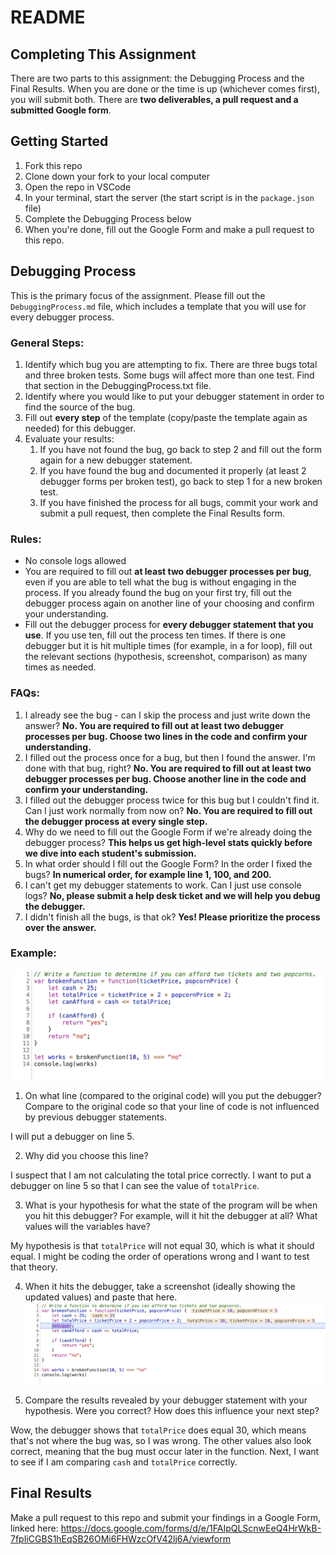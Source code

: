 # README

## Completing This Assignment
There are two parts to this assignment: the Debugging Process and the Final Results. When you are done or the time is up (whichever comes first), you will submit both. There are **two deliverables, a pull request and a submitted Google form**.

## Getting Started
1. Fork this repo
2. Clone down your fork to your local computer
3. Open the repo in VSCode
4. In your terminal, start the server (the start script is in the `package.json` file)
5. Complete the Debugging Process below
6. When you're done, fill out the Google Form and make a pull request to this repo.

## Debugging Process
This is the primary focus of the assignment. Please fill out the `DebuggingProcess.md` file, which includes a template that you will use for every debugger process.

### General Steps:
  1. Identify which bug you are attempting to fix. There are three bugs total and three broken tests. Some bugs will affect more than one test. Find that section in the DebuggingProcess.txt file.
  2. Identify where you would like to put your debugger statement in order to find the source of the bug.
  3. Fill out **every step** of the template (copy/paste the template again as needed) for this debugger.
  4. Evaluate your results:
      1. If you have not found the bug, go back to step 2 and fill out the form again for a new debugger statement.
      2. If you have found the bug and documented it properly (at least 2 debugger forms per broken test), go back to step 1 for a new broken test.
      3. If you have finished the process for all bugs, commit your work and submit a pull request, then complete the Final Results form.

### Rules:
- No console logs allowed
- You are required to fill out **at least two debugger processes per bug**, even if you are able to tell what the bug is without engaging in the process. If you already found the bug on your first try, fill out the debugger process again on another line of your choosing and confirm your understanding.
- Fill out the debugger process for **every debugger statement that you use**. If you use ten, fill out the process ten times. If there is one debugger but it is hit multiple times (for example, in a for loop), fill out the relevant sections (hypothesis, screenshot, comparison) as many times as needed.

### FAQs:
  1. I already see the bug - can I skip the process and just write down the answer? **No. You are required to fill out at least two debugger processes per bug. Choose two lines in the code and confirm your understanding.**
  2. I filled out the process once for a bug, but then I found the answer. I'm done with that bug, right? **No. You are required to fill out at least two debugger processes per bug. Choose another line in the code and confirm your understanding.**
  3. I filled out the debugger process twice for this bug but I couldn't find it. Can I just work normally from now on? **No. You are required to fill out the debugger process at every single step.**
  4. Why do we need to fill out the Google Form if we're already doing the debugger process? **This helps us get high-level stats quickly before we dive into each student's submission.**
  5. In what order should I fill out the Google Form? In the order I fixed the bugs? **In numerical order, for example line 1, 100, and 200.**
  6. I can't get my debugger statements to work. Can I just use console logs? **No, please submit a help desk ticket and we will help you debug the debugger.**
  7. I didn't finish all the bugs, is that ok? **Yes! Please prioritize the process over the answer.**

### Example:
  ![Original Code](screenshots/originalCode.png)

  1. On what line (compared to the original code) will you put the debugger? Compare to the original code so that your line of code is not influenced by previous debugger statements.

  I will put a debugger on line 5.

  2. Why did you choose this line?

  I suspect that I am not calculating the total price correctly. I want to put a debugger on line 5 so that I can see the value of `totalPrice`.

  3. What is your hypothesis for what the state of the program will be when you hit this debugger? For example, will it hit the debugger at all? What values will the variables have?

  My hypothesis is that `totalPrice` will not equal 30, which is what it should equal. I might be coding the order of operations wrong and I want to test that theory.

  4. When it hits the debugger, take a screenshot (ideally showing the updated values) and paste that here.
  ![Debugger Screenshot](screenshots/exampleDebugger.png)

  5. Compare the results revealed by your debugger statement with your hypothesis. Were you correct? How does this influence your next step?

  Wow, the debugger shows that `totalPrice` does equal 30, which means that's not where the bug was, so I was wrong. The other values also look correct, meaning that the bug must occur later in the function. Next, I want to see if I am comparing `cash` and `totalPrice` correctly.

## Final Results
Make a pull request to this repo and submit your findings in a Google Form, linked here: https://docs.google.com/forms/d/e/1FAIpQLScnwEeQ4HrWkB-7fpIiCGBS1hEqSB26OMi6FHWzcOfV42lj6A/viewform

